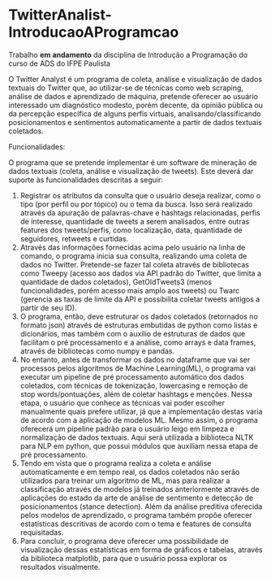 # TwitterAnalist-IntroducaoAProgramcao

Trabalho **em andamento** da disciplina de Introdução a Programação do curso de ADS do IFPE Paulista 

O Twitter Analyst é um programa de coleta, análise e visualização de dados textuais do Twitter que, ao utilizar-se de técnicas como web scraping, análise de dados e aprendizado de máquina, pretende oferecer ao usuário interessado um diagnóstico modesto, porém decente, da opinião pública ou da percepção específica de alguns perfis virtuais, analisando/classificando posicionamentos e sentimentos automaticamente a partir de dados textuais coletados.

Funcionalidades: 

O programa que se pretende implementar é um software de mineração de dados textuais (coleta, análise e visualização de tweets). Este deverá dar suporte às funcionalidades descritas a seguir: 

1. Registrar os atributos da consulta que o usuário deseja realizar, como o tipo (por perfil ou por tópico) ou o tema da busca. Isso será realizado através da apuração de palavras-chave e hashtags relacionadas, perfis de interesse, quantidade de tweets a serem analisados, entre outras features dos tweets/perfis, como localização, data, quantidade de seguidores, retweets e curtidas. 
2. Através das informações fornecidas acima pelo usuário na linha de comando, o programa inicia sua consulta, realizando uma coleta de dados no Twitter. Pretende-se fazer tal coleta através de bibliotecas como Tweepy (acesso aos dados via API padrão do Twitter, que limita a quantidade de dados coletados), GetOldTweets3 (menos funcionalidades, porém acesso mais amplo aos tweets) ou Twarc (gerencia as taxas de limite da API e possibilita coletar tweets antigos a partir de seu ID).
3. O programa, então, deve estruturar os dados coletados (retornados no formato json) através de estruturas embutidas de python como listas e dicionários, mas também com o auxílio de estruturas de dados que facilitam o pré processamento e a análise, como arrays e data frames, através de bibliotecas como numpy e pandas.  
4. No entanto, antes de transformar os dados no dataframe que vai ser processos pelos algoritmos de Machine Learning(ML), o programa vai executar um pipeline de pré processamento automático dos dados coletados, com técnicas de tokenização, lowercasing e remoção de stop words/pontuações, além de coletar hashtags e menções. Nessa etapa, o usuário que conhece as técnicas vai poder escolher manualmente quais prefere utilizar, já que a implementação destas varia de acordo com a aplicação de modelos ML.  Mesmo assim, o programa oferecerá um pipeline padrão para o usuário leigo em limpeza e normalização de dados textuais. Aqui será utilizada a biblioteca NLTK para NLP em python, que possui módulos que auxiliam nessa etapa de pré processamento.
5. Tendo em vista que o programa realiza a coleta e análise automaticamente e em tempo real, os dados coletados não serão utilizados para treinar um algoritmo de ML, mas para realizar a classificação através de modelos já treinados anteriormente através de aplicações do estado da arte de análise de sentimento e detecção de posicionamentos (stance detection). Além da análise preditiva oferecida pelos modelos de aprendizado, o programa também propõe oferecer estatísticas descritivas de acordo com o tema e features de consulta requisitadas. 
6. Para concluir, o programa deve oferecer uma possibilidade de visualização dessas estatísticas em forma de gráficos e tabelas, através da biblioteca matplotlib, para que o usuário possa explorar os resultados visualmente.
